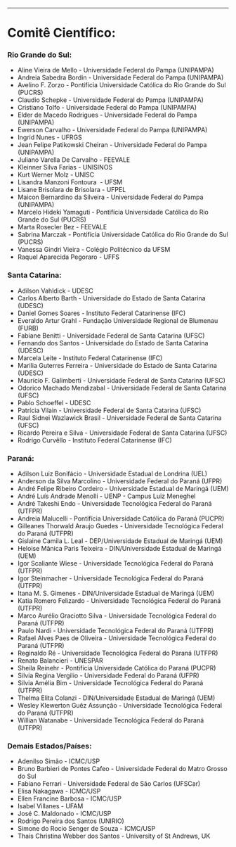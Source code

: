 ﻿---
layout: page-fullwidth
#meta_title: "Dúvidas? Entre em contato conosco"
subheadline: ""
#teaser: "Entre em contato conosco pelo e-mail #eres2020.Universidade Estadual de Maringá (UEM)@gmail.com"
permalink: "/comite_cientifico/"
header:
  image_fullwidth: banner_eres2020.png
---


<hr>

<h1>Comitê Científico:</h1>

<h3>Rio Grande do Sul:</h3>

<ul> 
<li> Aline Vieira de Mello - Universidade Federal do Pampa (UNIPAMPA) </li>
<li> Andreia Sabedra Bordin - Universidade Federal do Pampa (UNIPAMPA) </li>
<li> Avelino F. Zorzo - Pontifícia Universidade Católica do Rio Grande do Sul (PUCRS) </li>
<li> Claudio Schepke - Universidade Federal do Pampa (UNIPAMPA) </li>
<li> Cristiano Tolfo - Universidade Federal do Pampa (UNIPAMPA) </li>
<li> Elder de Macedo Rodrigues - Universidade Federal do Pampa (UNIPAMPA) </li>
<li> Ewerson Carvalho - Universidade Federal do Pampa (UNIPAMPA) </li>
<li> Ingrid Nunes - UFRGS </li>
<li> Jean Felipe Patikowski Cheiran - Universidade Federal do Pampa (UNIPAMPA) </li>
<li> Juliano Varella De Carvalho - FEEVALE </li>
<li> Kleinner Silva Farias - UNISINOS </li>
<li> Kurt Werner Molz - UNISC </li>
<li> Lisandra Manzoni Fontoura  - UFSM </li>
<li> Lisane Brisolara de Brisolara - UFPEL </li>
<li> Maicon Bernardino da Silveira - Universidade Federal do Pampa (UNIPAMPA) </li>
<li> Marcelo Hideki Yamaguti - Pontifícia Universidade Católica do Rio Grande do Sul (PUCRS) </li>
<li> Marta Rosecler Bez - FEEVALE </li>
<li> Sabrina Marczak - Pontifícia Universidade Católica do Rio Grande do Sul (PUCRS) </li>
<li> Vanessa Gindri Vieira - Colégio Politécnico da UFSM </li>
<li> Raquel Aparecida Pegoraro - UFFS </li>
</ul> 

<h3>Santa Catarina:</h3>

<ul> 
<li> Adilson Vahldick - UDESC</li>
<li> Carlos Alberto Barth - Universidade do Estado de Santa Catarina (UDESC) </li>
<li> Daniel Gomes Soares - Instituto Federal Catarinense (IFC) </li>
<li> Everaldo Artur Grahl - Fundação Universidade Regional de Blumenau (FURB) </li>
<li> Fabiane Benitti - Universidade Federal de Santa Catarina (UFSC) </li>
<li> Fernando dos Santos - Universidade do Estado de Santa Catarina (UDESC) </li>
<li> Marcela Leite - Instituto Federal Catarinense (IFC) </li>
<li> Marilia Guterres Ferreira - Universidade do Estado de Santa Catarina (UDESC) </li>
<li> Maurício F. Galimberti - Universidade Federal de Santa Catarina (UFSC) </li>
<li> Odorico Machado Mendizabal - Universidade Federal de Santa Catarina (UFSC) </li>
<li> Pablo Schoeffel - UDESC</li>
<li> Patrícia Vilain - Universidade Federal de Santa Catarina (UFSC) </li>
<li> Raul Sidnei Wazlawick Brasil - Universidade Federal de Santa Catarina (UFSC) </li>
<li> Ricardo Pereira e Silva - Universidade Federal de Santa Catarina (UFSC) </li>
<li> Rodrigo Curvêllo - Instituto Federal Catarinense (IFC) </li>
</ul>


<h3>Paraná:</h3>

<ul> 
<li> Adilson Luiz Bonifácio - Universidade Estadual de Londrina (UEL) </li>
<li> Anderson da Silva Marcolino - Universidade Federal do Paraná (UFPR) </li>
<li> André Felipe Ribeiro Cordeiro - Universidade Estadual de Maringá (UEM) </li>
<li> André Luís Andrade Menolli - UENP - Campus Luiz Meneghel </li>
<li> André Takeshi Endo - Universidade Tecnológica Federal do Paraná (UTFPR) </li>
<li> Andreia Malucelli - Pontifícia Universidade Católica do Paraná (PUCPR) </li>
<li> Gilleanes Thorwald Araujo Guedes - Universidade Tecnológica Federal do Paraná (UTFPR) </li>
<li> Gislaine Camila L. Leal - DEP/Universidade Estadual de Maringá (UEM) </li>
<li> Heloise Mânica Paris Teixeira - DIN/Universidade Estadual de Maringá (UEM) </li>
<li> Igor Scaliante Wiese - Universidade Tecnológica Federal do Paraná (UTFPR) </li>
<li> Igor Steinmacher - Universidade Tecnológica Federal do Paraná (UTFPR) </li>
<li> Itana M. S. Gimenes - DIN/Universidade Estadual de Maringá (UEM) </li>
<li> Katia Romero Felizardo - Universidade Tecnológica Federal do Paraná (UTFPR) </li>
<li> Marco Aurélio Graciotto Silva - Universidade Tecnológica Federal do Paraná (UTFPR) </li>
<li> Paulo Nardi - Universidade Tecnológica Federal do Paraná (UTFPR) </li>
<li> Rafael Alves Paes de Oliveira - Universidade Tecnológica Federal do Paraná (UTFPR) </li>
<li> Reginaldo Ré - Universidade Tecnológica Federal do Paraná (UTFPR) </li>
<li> Renato Balancieri - UNESPAR </li>
<li> Sheila Reinehr - Pontifícia Universidade Católica do Paraná (PUCPR) </li>
<li> Silvia Regina Vergilio - Universidade Federal do Paraná (UFPR) </li>
<li> Silvia Amélia Bim - Universidade Tecnológica Federal do Paraná (UTFPR) </li>
<li> Thelma Elita Colanzi - DIN/Universidade Estadual de Maringá (UEM) </li>
<li> Wesley Klewerton Guêz Assunção - Universidade Tecnológica Federal do Paraná (UTFPR) </li>
<li> Willian Watanabe - Universidade Tecnológica Federal do Paraná (UTFPR) </li>
</ul>


<h3>Demais Estados/Países:</h3>

<ul> 
<li> Adenilso Simão - ICMC/USP</li>
<li> Bruno Barbieri de Pontes Cafeo - Universidade Federal do Matro Grosso do Sul </li>
<li> Fabiano Ferrari - Universidade Federal de São Carlos (UFSCar) </li>
<li> Elisa Nakagawa - ICMC/USP</li>
<li> Ellen Francine Barbosa - ICMC/USP</li>
<li> Isabel Villanes - UFAM</li>
<li> José C. Maldonado - ICMC/USP</li>
<li> Rodrigo Pereira dos Santos (UNIRIO) </li>
<li> Simone do Rocio Senger de Souza - ICMC/USP </li>
<li> Thais Christina Webber dos Santos - University of St Andrews, UK </li>
</ul> 


<div class="row t30">	
	<img src="{{ site.urlimg }}promocao_apoio_logos.png" alt="" align="center">
</div><!-- /.row -->